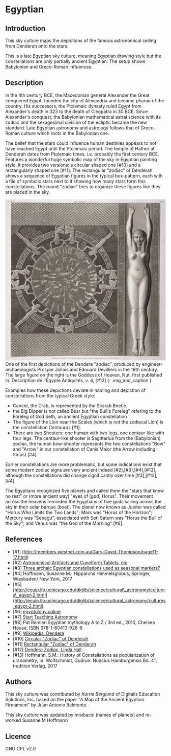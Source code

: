 # Egyptian

## Introduction

This sky culture maps the depictions of the famous astronomical ceiling from Denderah onto the stars. 

This is a late Egyptian sky culture, meaning Egyptian drawing style but the constellations are only partially ancient Egyptian: The setup shows Babylonian and Greco-Roman influences. 

## Description

In the 4th century BCE, the Macedonian general Alexander the Great conquered Egypt, founded the city of Alexandria and became pharao of the country. His successors, the Ptolemaic dynasty ruled Egypt from Alexander's death in 323 to the death of Cleopatra in 30 BCE. Since Alexander's conquest, the Babylonian mathematical astral science with its zodiac and the sexagesimal division of the ecliptic became the new standard. Late Egyptian astronomy and astrology follows that of Greco-Roman culture which roots in the Babylonian one. 

The belief that the stars could influence human destinies appears to not have reached Egypt until the Ptolemaic period. The temple of Hathor at Denderah dates from Ptolemaic times, i.e. probably the first century BCE. Features a wonderful huge symbolic map of the sky in Egyptian painting style, it provides two versions: a circular shaped one [#10] and a rectangularly shaped one [#11]. The rectangular "zodiac" of Denderah shows a sequence of Egyptian figures in the typical box-pattern, each with a file of symbolic stars next to it showing how many stars form this constellations. The round "zodiac" tries to organize these figures like they are placed in the sky.

![](dendera_zodiac.webp) 
One of the first depictions of the Dendera "zodiac", produced by engineer-archaeologists Prosper Jollois and Edouard Devilliers in the 19th century. 
The large figure on the right is the Goddess of Heaven, Nut. first published in: Description de l'Égypte Antiquités, v. 4, [#12] {: .img_and_caption }

Examples how these depictions deviate in naming and depiction of constellations from the typical Greek style:

 * Cancer, the Crab, is represented by the Scarab Beetle. 
 * the Big Dipper is not called Bear but "the Bull's Foreleg" refering to the Foreleg of God Seth, an ancient Egyptian constellation
 * The figure of the Lion near the Scales (which is not the zodiacal Lion) is the constellation Centaurus [#1].
 * There are two Shooters: one human with two legs, one centaur-like with four legs. The centaur-like shooter is Sagittarius from the (Babylonian) zodiac, the human bow-shooter represents the two constellations "Bow" and "Arrow" in our constellation of Canis Maior (the Arrow including Sirius) [#4].

Earlier constellations are more problematic, but some indications exist that some modern zodiac signs are very ancient indeed [#2],[#3],[#4],[#13], although the constellations did change significantly over time [#3],[#13],[#4].

The Egyptians recognized five planets and called them the "stars that knew no rest" or (more ancient way) "eyes of [god] Horus". Their movement across the heavens reminded the Egyptians of five gods sailing across the sky in their solar barque (boat). The planet now known as Jupiter was called "Horus Who Limits the Two Lands"; Mars was "Horus of the Horizon"; Mercury was "Sebegu", associated with Set; Saturn was "Horus the Bull of the Sky"; and Venus was "the God of the Morning" [#8].

## References

* [#1] (http://members.westnet.com.au/Gary-David-Thompson/page11-17.html) 
* [#2] [Astronomical Artifacts and Cuneiform Tablets, etc](http://members.westnet.com.au/Gary-David-Thompson/page11-15.html) 
* [#3] [Three archaic Egyptian constellations used as seasonal markers?](http://www.catchpenny.org/thoth/3arch.htm) 
* [#4] Hoffmann, Susanne M.: Hipparchs Himmelsglobus, Springer, Wiesbaden/ New York, 2017
* [#5] [http://ecuip.lib.uchicago.edu/diglib/science/cultural\_astronomy/cultures\_egypt-2.html](http://ecuip.lib.uchicago.edu/diglib/science/cultural_astronomy/cultures_egypt-2.html)
* [#6] [egyptology online](http://www.egyptologyonline.com/astronomy.htm)
* [#7] [Start Teaching Astronomy](http://www.starteachastronomy.com/egyptian.html)
* [#8] Pat Remler: Egyptian mythology A to Z / 3rd ed., 2010, Chelsea House, ISBN 978-1-60413-926-6
* [#9] [Wikipedia: Dendera](https://en.wikipedia.org/wiki/Dendera)
* [#10] [Circular "Zodiac" of Denderah](https://upload.wikimedia.org/wikipedia/commons/3/37/Dendera.jpg) 
* [#11] [Rectangular "Zodiac" of Denderah](https://en.wikipedia.org/wiki/Egyptian_astronomy#/media/File:Dendera_Deckenrelief_08.JPG) 
* [#12] [Dendera Zodiac, Linda Hall](https://napoleon.lindahall.org/zodiac_dendera.shtml)
* [#13] Hoffmann, S.M.: History of Constellations as popularization of uranometry, in: Wolfschmidt, Gudrun: Nuncius Hamburgensis Bd. 41, tredition Verlag, 2017

## Authors

This sky culture was contributed by _Karrie Berglund_ of Digitalis Education Solutions, Inc. based on the paper "A Map of the Ancient Egyptian Firmament” by Juan Antonio Belmonte.

This sky culture was updated by misibacsi (names of planets) and re-worked Susanne M Hoffmann 

## Licence

GNU GPL v2.0
